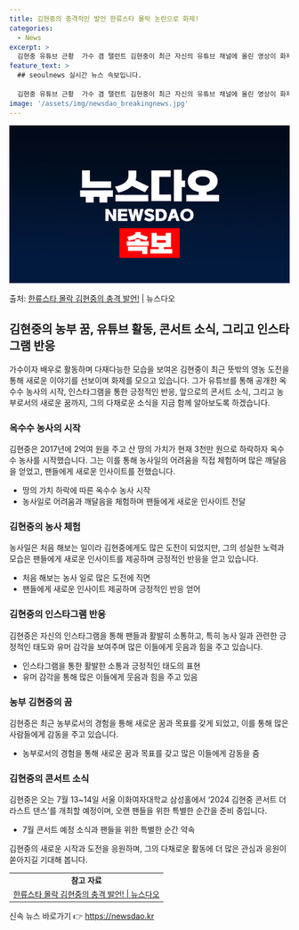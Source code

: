 ```yaml
---
title: 김현중의 충격적인 발언 한류스타 몰락 논란으로 화제!
categories:
  - News
excerpt: >
  김현중 유튜브 근황  가수 겸 탤런트 김현중이 최근 자신의 유튜브 채널에 올린 영상이 화제가 되고 있습니다.…
feature_text: >
  ## seoulnews 실시간 뉴스 속보입니다.

  김현중 유튜브 근황  가수 겸 탤런트 김현중이 최근 자신의 유튜브 채널에 올린 영상이 화제가 되고 있습니다.…
image: '/assets/img/newsdao_breakingnews.jpg'
---
```


![뉴스다오 속보](/assets/img/newsdao_breakingnews.jpg)

<p>출처: <a href="https://newsdao.kr/4065" rel="dofollow">한류스타 몰락 김현중의 충격 발언!</a> | 뉴스다오</p>

<h2 data-ke-size="size26">김현중의 농부 꿈, 유튜브 활동, 콘서트 소식, 그리고 인스타그램 반응</h2>
<p data-ke-size="size16">가수이자 배우로 활동하며 다재다능한 모습을 보여온 김현중이 최근 뜻밖의 영농 도전을 통해 새로운 이야기를 선보이며 화제를 모으고 있습니다. 그가 유튜브를 통해 공개한 옥수수 농사의 시작, 인스타그램을 통한 긍정적인 반응, 앞으로의 콘서트 소식, 그리고 농부로서의 새로운 꿈까지, 그의 다채로운 소식을 지금 함께 알아보도록 하겠습니다.</p>

<h3>옥수수 농사의 시작</h3>
<p data-ke-size="size16">김현중은 2017년에 2억여 원을 주고 산 땅의 가치가 현재 3천만 원으로 하락하자 옥수수 농사를 시작했습니다. 그는 이를 통해 농사일의 어려움을 직접 체험하며 많은 깨달음을 얻었고, 팬들에게 새로운 인사이트를 전했습니다.</p>
<ul>
  <li>땅의 가치 하락에 따른 옥수수 농사 시작</li>
  <li>농사일로 어려움과 깨달음을 체험하며 팬들에게 새로운 인사이트 전달</li>
</ul>

<h3>김현중의 농사 체험</h3>
<p data-ke-size="size16">농사일은 처음 해보는 일이라 김현중에게도 많은 도전이 되었지만, 그의 성실한 노력과 모습은 팬들에게 새로운 인사이트를 제공하며 긍정적인 반응을 얻고 있습니다.</p>
<ul>
  <li>처음 해보는 농사 일로 많은 도전에 직면</li>
  <li>팬들에게 새로운 인사이트 제공하며 긍정적인 반응 얻어</li>
</ul>

<h3>김현중의 인스타그램 반응</h3>
<p data-ke-size="size16">김현중은 자신의 인스타그램을 통해 팬들과 활발히 소통하고, 특히 농사 일과 관련한 긍정적인 태도와 유머 감각을 보여주며 많은 이들에게 웃음과 힘을 주고 있습니다.</p>
<ul>
  <li>인스타그램을 통한 활발한 소통과 긍정적인 태도의 표현</li>
  <li>유머 감각을 통해 많은 이들에게 웃음과 힘을 주고 있음</li>
</ul>

<h3>농부 김현중의 꿈</h3>
<p data-ke-size="size16">김현중은 최근 농부로서의 경험을 통해 새로운 꿈과 목표를 갖게 되었고, 이를 통해 많은 사람들에게 감동을 주고 있습니다.</p>
<ul>
  <li>농부로서의 경험을 통해 새로운 꿈과 목표를 갖고 많은 이들에게 감동을 줌</li>
</ul>

<h3>김현중의 콘서트 소식</h3>
<p data-ke-size="size16">김현중은 오는 7월 13~14일 서울 이화여자대학교 삼성홀에서 ‘2024 김현중 콘서트 더 라스트 댄스’를 개최할 예정이며, 오랜 팬들을 위한 특별한 순간을 준비 중입니다.</p>
<ul>
  <li>7월 콘서트 예정 소식과 팬들을 위한 특별한 순간 약속</li>
</ul>

<p data-ke-size="size16">김현중의 새로운 시작과 도전을 응원하며, 그의 다채로운 활동에 더 많은 관심과 응원이 쏟아지길 기대해 봅니다.</p>
<table>
  <tr>
    <td style="text-align: center; height: 17px;"><b>참고 자료</b></td>
  </tr>
  <tr>
    <td style="text-align: center; height: 17px;"><a href="https://newsdao.kr/4065">한류스타 몰락 김현중의 충격 발언! | 뉴스다오</a></td>
  </tr>
</table>
 

신속 뉴스 바로가기 👉 <a href="https://newsdao.kr" rel="dofollow">https://newsdao.kr</a>



